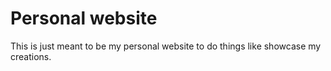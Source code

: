 # Personal website
This is just meant to be my personal website to do things like showcase my creations.
